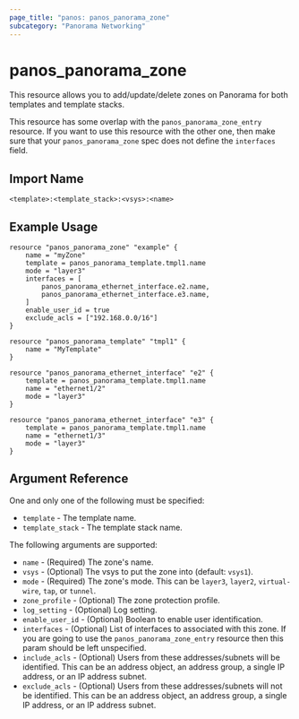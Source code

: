 ```yaml
---
page_title: "panos: panos_panorama_zone"
subcategory: "Panorama Networking"
---
```


# panos_panorama_zone

This resource allows you to add/update/delete zones on Panorama for both
templates and template stacks.

This resource has some overlap with the `panos_panorama_zone_entry`
resource.  If you want to use this resource with the other one, then make
sure that your `panos_panorama_zone` spec does not define the
`interfaces` field.


## Import Name

```
<template>:<template_stack>:<vsys>:<name>
```


## Example Usage

```hcl
resource "panos_panorama_zone" "example" {
    name = "myZone"
    template = panos_panorama_template.tmpl1.name
    mode = "layer3"
    interfaces = [
        panos_panorama_ethernet_interface.e2.name,
        panos_panorama_ethernet_interface.e3.name,
    ]
    enable_user_id = true
    exclude_acls = ["192.168.0.0/16"]
}

resource "panos_panorama_template" "tmpl1" {
    name = "MyTemplate"
}

resource "panos_panorama_ethernet_interface" "e2" {
    template = panos_panorama_template.tmpl1.name
    name = "ethernet1/2"
    mode = "layer3"
}

resource "panos_panorama_ethernet_interface" "e3" {
    template = panos_panorama_template.tmpl1.name
    name = "ethernet1/3"
    mode = "layer3"
}
```

## Argument Reference

One and only one of the following must be specified:

* `template` - The template name.
* `template_stack` - The template stack name.

The following arguments are supported:

* `name` - (Required) The zone's name.
* `vsys` - (Optional) The vsys to put the zone into (default: `vsys1`).
* `mode` - (Required) The zone's mode.  This can be `layer3`, `layer2`,
  `virtual-wire`, `tap`, or `tunnel`.
* `zone_profile` - (Optional) The zone protection profile.
* `log_setting` - (Optional) Log setting.
* `enable_user_id` - (Optional) Boolean to enable user identification.
* `interfaces` - (Optional) List of interfaces to associated with this zone.  If
  you are going to use the `panos_panorama_zone_entry` resource then this param
  should be left unspecified.
* `include_acls` - (Optional) Users from these addresses/subnets will
  be identified.  This can be an address object, an address group, a single
  IP address, or an IP address subnet.
* `exclude_acls` - (Optional) Users from these addresses/subnets will not
  be identified.  This can be an address object, an address group, a single
  IP address, or an IP address subnet.
